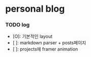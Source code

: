 # personal blog

### TODO log

- [O]: 기본적인 layout
- [ ]: markdown parser + posts페이지
- [ ]: projects에 framer animation
